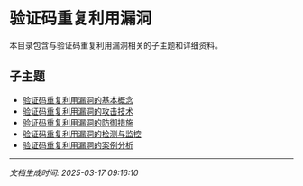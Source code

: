 # 验证码重复利用漏洞

本目录包含与验证码重复利用漏洞相关的子主题和详细资料。

## 子主题

- [验证码重复利用漏洞的基本概念](captcha-reuse/basic-concepts.md)
- [验证码重复利用漏洞的攻击技术](captcha-reuse/attack-techniques.md)
- [验证码重复利用漏洞的防御措施](captcha-reuse/defense-measures.md)
- [验证码重复利用漏洞的检测与监控](captcha-reuse/detection-monitoring.md)
- [验证码重复利用漏洞的案例分析](captcha-reuse/case-studies.md)

---

*文档生成时间: 2025-03-17 09:16:10*
